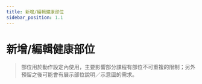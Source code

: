 ```yaml
---
title: 新增/編輯健康部位
sidebar_position: 1.1
---
```


# 新增/編輯健康部位

> 部位用於動作設定內使用，主要影響部分課程有部位不可重複的限制；另外預留之後可能會有展示部位說明／示意圖的需求。
